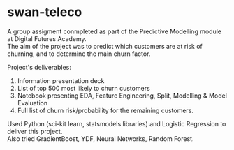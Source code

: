 # swan-teleco

A group assigment conmpleted as part of the Predictive Modelling module at Digital Futures Academy.   
The aim of the project was to predict which customers are at risk of churning, and to determine the main churn factor.   

Project's deliverables:

1. Information presentation deck
2. List of top 500 most likely to churn customers
3. Notebook presenting EDA, Feature Engineering, Split, Modelling & Model Evaluation
4. Full list of churn risk/probability for the remaining customers.

Used Python (sci-kit learn, statsmodels libraries) and Logistic Regression to deliver this project.   
Also tried GradientBoost, YDF, Neural Networks, Random Forest.

